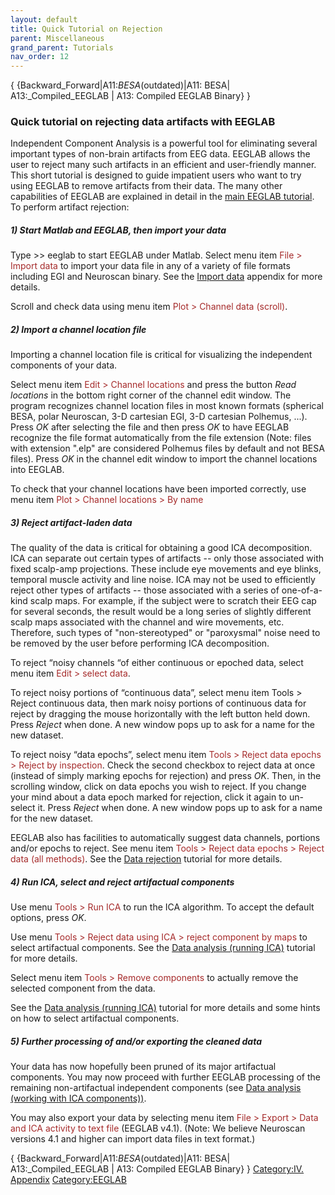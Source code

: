 ```yaml
---
layout: default
title: Quick Tutorial on Rejection
parent: Miscellaneous
grand_parent: Tutorials
nav_order: 12
---
```


{ {Backward_Forward\|A11:_BESA_(outdated)\|A11: BESA\|
A13:_Compiled_EEGLAB \| A13: Compiled EEGLAB Binary} }

### Quick tutorial on rejecting data artifacts with EEGLAB

Independent Component Analysis is a powerful tool for eliminating
several important types of non-brain artifacts from EEG data. EEGLAB
allows the user to reject many such artifacts in an efficient and
user-friendly manner. This short tutorial is designed to guide impatient
users who want to try using EEGLAB to remove artifacts from their data.
The many other capabilities of EEGLAB are explained in detail in the
[main EEGLAB tutorial](/EEGLAB "wikilink"). To perform artifact
rejection:

##### 1) Start Matlab and EEGLAB, then import your data

Type \>\> eeglab to start EEGLAB under Matlab. Select menu item
<font color = brown>File \> Import data</font> to import your data file
in any of a variety of file formats including EGI and Neuroscan binary.
See the [Import
data](/A01:_Importing_Continuous_Epoched_Data "wikilink") appendix for
more details.

Scroll and check data using menu item <font color = brown>Plot \>
Channel data (scroll)</font>.

##### 2) Import a channel location file

Importing a channel location file is critical for visualizing the
independent components of your data.

Select menu item <font color = brown>Edit \> Channel locations</font>
and press the button *Read locations* in the bottom right corner of the
channel edit window. The program recognizes channel location files in
most known formats (spherical BESA, polar Neuroscan, 3-D cartesian EGI,
3-D cartesian Polhemus, ...). Press *OK* after selecting the file and
then press *OK* to have EEGLAB recognize the file format automatically
from the file extension (Note: files with extension ".elp" are
considered Polhemus files by default and not BESA files). Press *OK* in
the channel edit window to import the channel locations into EEGLAB.

To check that your channel locations have been imported correctly, use
menu item <font color = brown>Plot \> Channel locations \> By
name</font>

##### 3) Reject artifact-laden data

The quality of the data is critical for obtaining a good ICA
decomposition. ICA can separate out certain types of artifacts -- only
those associated with fixed scalp-amp projections. These include eye
movements and eye blinks, temporal muscle activity and line noise. ICA
may not be used to efficiently reject other types of artifacts -- those
associated with a series of one-of-a-kind scalp maps. For example, if
the subject were to scratch their EEG cap for several seconds, the
result would be a long series of slightly different scalp maps
associated with the channel and wire movements, etc. Therefore, such
types of "non-stereotyped" or "paroxysmal" noise need to be removed by
the user before performing ICA decomposition.

To reject “noisy channels “of either continuous or epoched data, select
menu item <font color = brown>Edit \> select data</font>.

To reject noisy portions of “continuous data”, select menu item Tools \>
Reject continuous data, then mark noisy portions of continuous data for
reject by dragging the mouse horizontally with the left button held
down. Press *Reject* when done. A new window pops up to ask for a name
for the new dataset.

To reject noisy “data epochs”, select menu item
<font color = brown>Tools \> Reject data epochs \> Reject by
inspection</font>. Check the second checkbox to reject data at once
(instead of simply marking epochs for rejection) and press *OK*. Then,
in the scrolling window, click on data epochs you wish to reject. If you
change your mind about a data epoch marked for rejection, click it again
to un-select it. Press *Reject* when done. A new window pops up to ask
for a name for the new dataset.

EEGLAB also has facilities to automatically suggest data channels,
portions and/or epochs to reject. See menu item
<font color = brown>Tools \> Reject data epochs \> Reject data (all
methods)</font>. See the [Data
rejection](/Chapter_01:_Rejecting_Artifacts "wikilink") tutorial for
more details.

##### 4) Run ICA, select and reject artifactual components

Use menu <font color = brown>Tools \> Run ICA</font> to run the ICA
algorithm. To accept the default options, press *OK*.

Use menu <font color = brown>Tools \> Reject data using ICA \> reject
component by maps</font> to select artifactual components. See the [Data
analysis (running
ICA)](/Chapter_09:_Decomposing_Data_Using_ICA "wikilink") tutorial for
more details.

Select menu item <font color = brown>Tools \> Remove components</font>
to actually remove the selected component from the data.

See the [Data analysis (running
ICA)](/Chapter_09:_Decomposing_Data_Using_ICA "wikilink") tutorial for
more details and some hints on how to select artifactual components.

##### 5) Further processing of and/or exporting the cleaned data

Your data has now hopefully been pruned of its major artifactual
components. You may now proceed with further EEGLAB processing of the
remaining non-artifactual independent components (see [Data analysis
(working with ICA
components))](/Chapter_09:_Decomposing_Data_Using_ICA "wikilink").

You may also export your data by selecting menu item
<font color = brown> File \> Export \> Data and ICA activity to text
file </font>(EEGLAB v4.1). (Note: We believe Neuroscan versions 4.1 and
higher can import data files in text format.)

{ {Backward_Forward\|A11:_BESA_(outdated)\|A11: BESA\|
A13:_Compiled_EEGLAB \| A13: Compiled EEGLAB Binary} } [Category:IV.
Appendix](/Category:IV._Appendix "wikilink")
[Category:EEGLAB](/Category:EEGLAB "wikilink")
